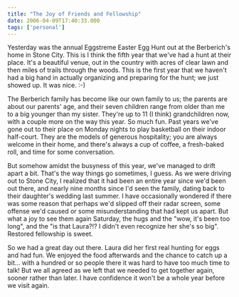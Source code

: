 ```yaml
---
title: "The Joy of Friends and Fellowship"
date: 2006-04-09T17:40:33.000
tags: ['personal']
---
```


Yesterday was the annual Eggstreme Easter Egg Hunt out at the Berberich's home in Stone City. This is I think the fifth year that we've had a hunt at their place. It's a beautiful venue, out in the country with acres of clear lawn and then miles of trails through the woods. This is the first year that we haven't had a big hand in actually organizing and preparing for the hunt; we just showed up. It was nice. :-)

The Berberich family has become like our own family to us; the parents are about our parents' age, and their seven children range from older than me to a big younger than my sister. They're up to 11 (I think) grandchildren now, with a couple more on the way this year. So much fun. Past years we've gone out to their place on Monday nights to play basketball on their indoor half-court. They are the models of generous hospitality; you are always welcome in their home, and there's always a cup of coffee, a fresh-baked roll, and time for some conversation.

But somehow amidst the busyness of this year, we've managed to drift apart a bit. That's the way things go sometimes, I guess. As we were driving out to Stone City, I realized that it had been an entire year since we'd been out there, and nearly nine months since I'd seen the family, dating back to their daughter's wedding last summer. I have occasionally wondered if there was some reason that perhaps we'd slipped off their radar screen, some offense we'd caused or some misunderstanding that had kept us apart. But what a joy to see them again Saturday, the hugs and the "wow, it's been too long", and the "is that Laura?!? I didn't even recognize her she's so big". Restored fellowship is sweet.

So we had a great day out there. Laura did her first real hunting for eggs and had fun. We enjoyed the food afterwards and the chance to catch up a bit... with a hundred or so people there it was hard to have too much time to talk! But we all agreed as we left that we needed to get together again, sooner rather than later. I have confidence it won't be a whole year before we visit again.
